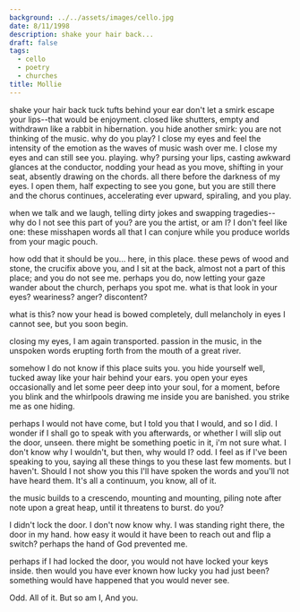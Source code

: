 ```yaml
---
background: ../../assets/images/cello.jpg
date: 8/11/1998
description: shake your hair back...
draft: false
tags:
  - cello
  - poetry
  - churches
title: Mollie
---
```


shake your hair back
tuck tufts behind your ear
don't let a smirk escape
your lips--that would be
enjoyment.
closed like shutters,
empty and withdrawn
like a rabbit in hibernation.
you hide another smirk:
you are not thinking of the
music.
why do you play?
I close my eyes and feel
the intensity of the emotion
as the waves of music
wash over me.
I close my eyes and
can still see you.
playing.
why?
pursing your lips,
casting awkward glances
at the conductor,
nodding your head as you move,
shifting in your seat,
absently drawing on the chords.
all there before the darkness
of my eyes.
I open them, half expecting
to see you gone, but you are
still there and the chorus
continues, accelerating
ever upward, spiraling,
and you play.

when we talk and we
laugh, telling dirty jokes
and swapping tragedies--
why do I not see this part
of you? are you the artist,
or am I? I don't feel like one:
these misshapen words
all that I can conjure while
you produce worlds
from your magic pouch.

how odd that it should be
you... here, in this place.
these pews of wood and stone,
the crucifix above you, and
I sit at the back,
almost not a part of this place;
and you do not see me.
perhaps you do, now
letting your gaze wander
about the church,
perhaps you spot me.
what is that look in your eyes?
weariness? anger? discontent?

what is this? now your
head is bowed completely,
dull melancholy in eyes I
cannot see, but you soon begin.

closing my eyes, I am again
transported.
passion in the music, in the
unspoken words erupting forth
from the mouth of a great
river.

somehow I do not know
if this place suits you. you
hide yourself well, tucked away
like your hair behind your ears.
you open your eyes
occasionally and let some
peer deep into your soul,
for a moment, before you blink
and the whirlpools drawing me inside
you are banished. you strike me as one hiding.

perhaps I would not have come,
but I told you that I would, and so I did.
I wonder if I shall go to speak with you
afterwards, or whether I will slip out the door,
unseen. there might be something poetic in it,
i'm not sure what. I don't know why I wouldn't,
but then, why would I?
odd. I feel as if I've been speaking to you,
saying all these things to you these last few moments.
but I haven't. Should I not show you this I'll have
spoken the words and you'll
not have heard them. It's all a continuum, you know,
all of it.

the music builds to a crescendo,
mounting and mounting,
piling note after note upon a great heap,
until it threatens to burst.
do you?

I didn't lock the door.
I don't now know why.
I was standing right there,
the door in my hand.
how easy it would it have been to reach
out and flip a switch?
perhaps the hand of God
prevented me.

perhaps if I had locked the door,
you would not have locked your keys
inside.
then would you have ever known
how lucky you had just been?
something would have happened
that you would never see.

Odd. All of it.
But so am I,
And you.
